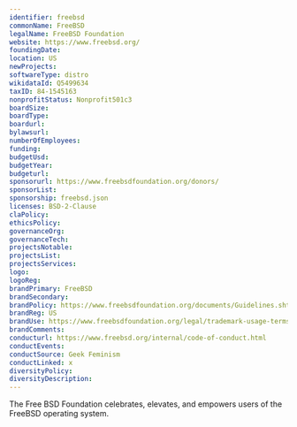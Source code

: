 ```yaml
---
identifier: freebsd
commonName: FreeBSD
legalName: FreeBSD Foundation
website: https://www.freebsd.org/
foundingDate:
location: US
newProjects:
softwareType: distro
wikidataId: Q5499634
taxID: 84-1545163
nonprofitStatus: Nonprofit501c3
boardSize:
boardType:
boardurl:
bylawsurl:
numberOfEmployees:
funding:
budgetUsd:
budgetYear:
budgeturl:
sponsorurl: https://www.freebsdfoundation.org/donors/
sponsorList:
sponsorship: freebsd.json
licenses: BSD-2-Clause
claPolicy:
ethicsPolicy:
governanceOrg:
governanceTech:
projectsNotable:
projectsList:
projectsServices:
logo:
logoReg:
brandPrimary: FreeBSD
brandSecondary:
brandPolicy: https://www.freebsdfoundation.org/documents/Guidelines.shtml
brandReg: US
brandUse: https://www.freebsdfoundation.org/legal/trademark-usage-terms-and-conditions/
brandComments:
conducturl: https://www.freebsd.org/internal/code-of-conduct.html
conductEvents:
conductSource: Geek Feminism
conductLinked: x
diversityPolicy:
diversityDescription:
---
```


The Free BSD Foundation celebrates, elevates, and empowers users of the FreeBSD operating system.